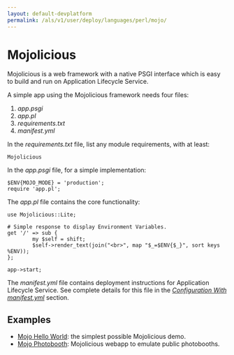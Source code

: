 ```yaml
---
layout: default-devplatform
permalink: /als/v1/user/deploy/languages/perl/mojo/
---
```

<!--PUBLISHED-->

Mojolicious[](#mojolicious "Permalink to this headline")
=========================================================

Mojolicious is a web framework with a native PSGI interface which is
easy to build and run on Application Lifecycle Service.

A simple app using the Mojolicious framework needs four files:

1.  *app.psgi*
2.  *app.pl*
3.  *requirements.txt*
4.  *manifest.yml*

In the *requirements.txt* file, list any module requirements, with at
least:

    Mojolicious

In the *app.psgi* file, for a simple implementation:

    $ENV{MOJO_MODE} = 'production';
    require 'app.pl';

The *app.pl* file contains the core functionality:

    use Mojolicious::Lite;

    # Simple response to display Environment Variables.
    get '/' => sub {
            my $self = shift;
            $self->render_text(join("<br>", map "$_=$ENV{$_}", sort keys %ENV));
    };

    app->start;

The *manifest.yml* file contains deployment instructions for Application Lifecycle Service.
See complete details for this file in the [*Configuration With
manifest.yml*](/als/v1/user/deploy/stackatoyml/#stackato-yml) section.

Examples[](#examples "Permalink to this headline")
---------------------------------------------------

-   [Mojo Hello
    World](https://github.com/Stackato-Apps/mojo-helloworld): the
    simplest possible Mojolicious demo.
-   [Mojo Photobooth](https://github.com/Stackato-Apps/photobooth):
    Mojolicious webapp to emulate public photobooths.